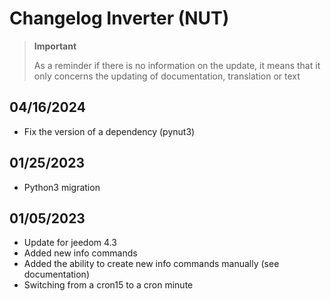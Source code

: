 # Changelog Inverter (NUT)

>**Important**
>
>As a reminder if there is no information on the update, it means that it only concerns the updating of documentation, translation or text

## 04/16/2024

- Fix the version of a dependency (pynut3)

## 01/25/2023

- Python3 migration

## 01/05/2023

- Update for jeedom 4.3
- Added new info commands
- Added the ability to create new info commands manually (see documentation)
- Switching from a cron15 to a cron minute
